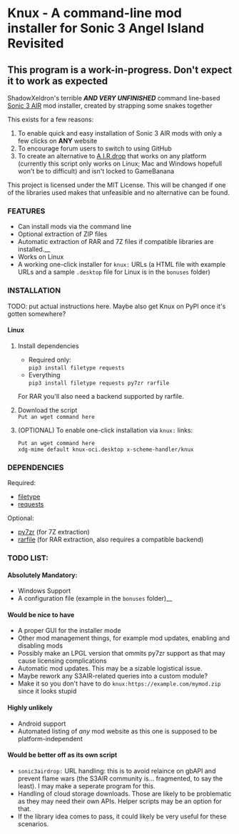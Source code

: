 # Knux - A command-line mod installer for Sonic 3 Angel Island Revisited
## This program is a work-in-progress. Don't expect it to work as expected

ShadowXeldron's terrible ***AND VERY UNFINISHED*** command line-based [Sonic 3 AIR](https://github.com/Eukaryot/sonic3air) mod installer, created by strapping some snakes together

This exists for a few reasons:

1. To enable quick and easy installation of Sonic 3 AIR mods with only a few clicks on **ANY** website
2. To encourage forum users to switch to using GitHub
3. To create an alternative to [A.I.R.drop](https://github.com/TekkaGB/A.I.R.drop) that works on any platform (currently this script only works on Linux; Mac and Windows hopefull won't be to difficult) and isn't locked to GameBanana

This project is licensed under the MIT License. This will be changed if one of the libraries used makes that unfeasible and no alternative can be found.

### FEATURES

 - Can install mods via the command line  
 - Optional extraction of ZIP files  
 - Automatic extraction of RAR and 7Z files if compatible libraries are installed.__
 - Works on Linux  
 - A working one-click installer for `knux:` URLs (a HTML file with example URLs and a sample `.desktop` file for Linux is in the `bonuses` folder)  

### INSTALLATION

TODO: put actual instructions here. Maybe also get Knux on PyPI once it's gotten somewhere?

#### Linux

1. Install dependencies
    - Required only:  
    ```pip3 install filetype requests```
    - Everything  
    ```pip3 install filetype requests py7zr rarfile```
    
    For RAR you'll also need a backend supported by rarfile.

2. Download the script  
    ```Put an wget command here```

3. (OPTIONAL) To enable one-click installation via `knux:` links:  
    ```
    Put an wget command here
    xdg-mime default knux-oci.desktop x-scheme-handler/knux
    ```

### DEPENDENCIES
Required:

 - [filetype](https://pypi.org/project/filetype/)  
 - [requests](https://pypi.org/project/requests/)  

Optional:

 - [py7zr](https://pypi.org/project/py7zr/) (for 7Z extraction)  
 - [rarfile](https://pypi.org/project/rarfile/) (for RAR extraction, also requires a compatible backend)  

### TODO LIST:

#### Absolutely Mandatory:  
 - Windows Support  
 - A configuration file (example in the `bonuses` folder)__

#### Would be nice to have
 - A proper GUI for the installer mode  
 - Other mod management things, for example mod updates, enabling and disabling mods  
 - Possibly make an LPGL version that ommits py7zr support as that may cause licensing complications  
 - Automatic mod updates. This may be a sizable logistical issue.  
 - Maybe rework any S3AIR-related queries into a custom module?  
 - Make it so you don't have to do `knux:https://example.com/mymod.zip` since it looks stupid
 
#### Highly unlikely  
 - Android support  
 - Automated listing of *any* mod website as this one is supposed to be platform-independent  

#### Would be better off as its own script
 - `sonic3airdrop:` URL handling: this is to avoid relaince on gbAPI and prevent flame wars (the S3AIR community is... fragmented, to say the least). I may make a seperate program for this.  
 - Handling of cloud storage downloads. Those are likely to be problematic as they may need their own APIs. Helper scripts may be an option for that.  
 - If the library idea comes to pass, it could likely be very useful for these scenarios.  


